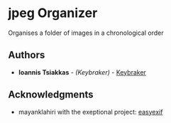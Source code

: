 # jpeg Organizer
Organises a folder of images in a chronological order

## Authors
* **Ioannis Tsiakkas** - *(Keybraker)* - [Keybraker](https://github.com/keybraker)

## Acknowledgments
* mayanklahiri with the exeptional project:  [easyexif](https://github.com/mayanklahiri/easyexif)

